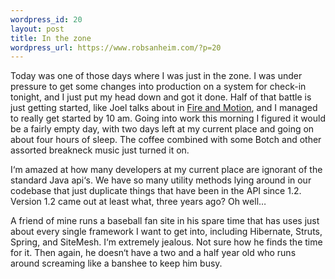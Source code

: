 ```yaml
--- 
wordpress_id: 20
layout: post
title: In the zone
wordpress_url: https://www.robsanheim.com/?p=20
---
```

<p>Today was one of those days where I was just in the zone.  I was under pressure to get some changes into production on a system for check-in tonight, and I just put my head down and got it done.  Half of that battle is just getting started, like Joel talks about in <a href="https://www.joelonsoftware.com/articles/fog0000000339.html" title="">Fire and Motion</a>, and I managed to really get started by 10 am.  Going into work this morning I figured it would be a fairly empty day, with two days left at my current place and going on about four hours of sleep.  The coffee combined with some Botch and other assorted breakneck music just turned it on.</p>

<p>I&#8216;m amazed at how many developers at my current place are ignorant of the standard Java api&#8216;s.  We have so many utility methods lying around in our codebase that just duplicate things that have been in the <span class="caps">API</span> since 1.2.  Version 1.2 came out at least what, three years ago?  Oh well&#8230;</p>

<p>A friend of mine runs a baseball fan site in his spare time that has uses just about every single framework I want to get into, including Hibernate, Struts, Spring, and SiteMesh.  I&#8216;m extremely jealous.  Not sure how he finds the time for it.  Then again, he doesn&#8216;t have a two and a half year old who runs around screaming like a banshee to keep him busy.</p>
